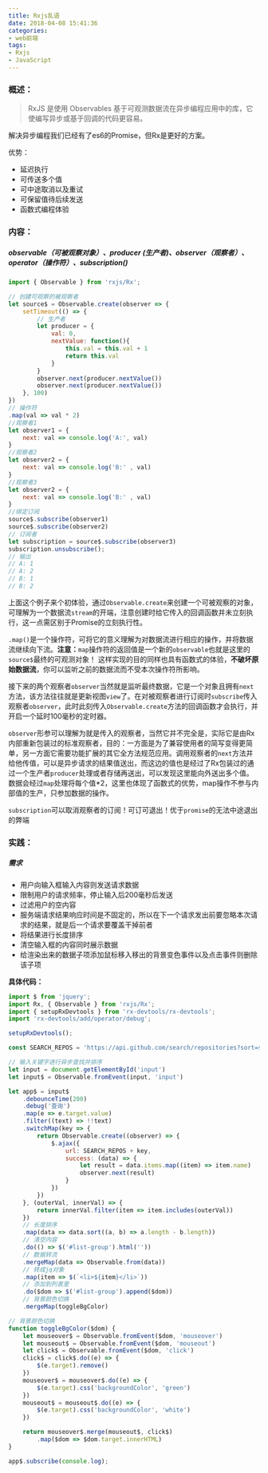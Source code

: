 ```yaml
---
title: Rxjs乱语
date: 2018-04-08 15:41:36
categories:
- web前端
tags:
- Rxjs
- JavaScript
---
```


### 概述：

> RxJS 是使用 Observables 基于可观测数据流在异步编程应用中的库，它使编写异步或基于回调的代码更容易。

解决异步编程我们已经有了es6的Promise，但Rx是更好的方案。

<!-- more -->


优势：
* 延迟执行
* 可传送多个值
* 可中途取消以及重试
* 可保留值待后续发送
* 函数式编程体验

### 内容：

##### observable（可被观察对象）、producer (生产者)、observer（观察者）、operator（操作符）、subscription()

```js
import { Observable } from 'rxjs/Rx';

// 创建可观察的被观察者
let source$ = Observable.create(observer => {
    setTimeout(() => {
        // 生产者
        let producer = {
            val: 0,
            nextValue: function(){
                this.val = this.val + 1
                return this.val
            }
        }
        observer.next(producer.nextValue())
        observer.next(producer.nextValue())
    }, 100)
})
// 操作符
.map(val => val * 2)
//观察者1
let observer1 = {
    next: val => console.log('A:', val)
}
//观察者2
let observer2 = {
    next: val => console.log('B:' , val)
}
//观察者3
let observer2 = {
    next: val => console.log('B:' , val)
}
//绑定订阅
source$.subscribe(observer1)
source$.subscribe(observer2)
// 订阅者
let subscription = source$.subscribe(observer3)
subscription.unsubscribe();
// 输出
// A: 1
// A: 2
// B: 1
// B: 2
```
上面这个例子来个初体验，通过`Observable.create`来创建一个可被观察的对象，可理解为一个数据流`stream`的开端，注意创建时给它传入的回调函数并未立刻执行，这一点需区别于Promise的立刻执行性。

`.map()`是一个操作符，可将它的意义理解为对数据流进行相应的操作，并将数据流继续向下流。**注意：**`map`操作符的返回值是一个新的`observable`也就是这里的`source$`最终的可观测对象！
这样实现的目的同样也具有函数式的体验，**不破坏原始数据流**，你可以监听之前的数据流而不受本次操作符所影响。

接下来的两个观察者`observer`当然就是监听最终数据，它是一个对象且拥有`next`方法，该方法往往就是更新视图`view`了。在对被观察者进行订阅时`subscribe`传入观察者`observer`，此时此刻传入`Observable.create`方法的回调函数才会执行，并开启一个延时100毫秒的定时器。

`observer`形参可以理解为就是传入的观察者，当然它并不完全是，实际它是由Rx内部重新包装过的标准观察者，目的：一方面是为了兼容使用者的简写变得更简单，另一方面它需要功能扩展的其它全方法规范应用。调用观察者的`next`方法并给他传值，可以是异步请求的结果值送出，而这边的值也是经过了Rx包装过的通过一个生产者`producer`处理或者存储再送出，可以发现这里能向外送出多个值。数据会经过`map`处理将每个值*2，这里也体现了函数式的优势，map操作不参与内部值的生产，只参加数据的操作。

`subscription`可以取消观察者的订阅！可订可退出！优于`promise`的无法中途退出的弊端



### 实践：

##### 需求
* 用户向输入框输入内容则发送请求数据
* 限制用户的请求频率，停止输入后200毫秒后发送
* 过滤用户的空内容
* 服务端请求结果响应时间是不固定的，所以在下一个请求发出前要忽略本次请求的结果，就是后一个请求要覆盖干掉前者
* 将结果进行长度排序
* 清空输入框的内容同时展示数据
* 给渲染出来的数据子项添加鼠标移入移出的背景变色事件以及点击事件则删除该子项

**具体代码：**

```js
import $ from 'jquery';
import Rx, { Observable } from 'rxjs/Rx';
import { setupRxDevtools } from 'rx-devtools/rx-devtools';
import 'rx-devtools/add/operator/debug';

setupRxDevtools();

const SEARCH_REPOS = 'https://api.github.com/search/repositories?sort=stars&order=desc&q=';

// 输入关键字进行异步查找并排序
let input = document.getElementById('input')
let input$ = Observable.fromEvent(input, 'input')

let app$ = input$
    .debounceTime(200)
    .debug('查询')
    .map(e => e.target.value)
    .filter((text) => !!text)
    .switchMap(key => {
        return Observable.create((observer) => {
            $.ajax({
                url: SEARCH_REPOS + key,
                success: (data) => {
                    let result = data.items.map((item) => item.name)
                    observer.next(result)
                }
            })
        })
    }, (outerVal, innerVal) => {
        return innerVal.filter(item => item.includes(outerVal))
    })
    // 长度排序
    .map(data => data.sort((a, b) => a.length - b.length))
    // 清空内容
    .do(() => $('#list-group').html(''))
    // 数据转流
    .mergeMap(data => Observable.from(data))
    // 转成jq对象
    .map(item => $(`<li>${item}</li>`))
    // 添加到列表里
    .do($dom => $('#list-group').append($dom))
    // 背景颜色切换
    .mergeMap(toggleBgColor)

// 背景颜色切换
function toggleBgColor($dom) {
    let mouseover$ = Observable.fromEvent($dom, 'mouseover')
    let mouseout$ = Observable.fromEvent($dom, 'mouseout')
    let click$ = Observable.fromEvent($dom, 'click')
    click$ = click$.do((e) => {
        $(e.target).remove()
    })
    mouseover$ = mouseover$.do((e) => {
        $(e.target).css('backgroundColor', 'green')
    })
    mouseout$ = mouseout$.do((e) => {
        $(e.target).css('backgroundColor', 'white')
    })

    return mouseover$.merge(mouseout$, click$)
        .map($dom => $dom.target.innerHTML)
}

app$.subscribe(console.log);
```

